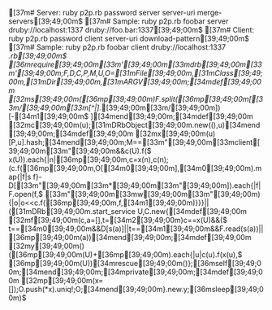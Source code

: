 [37m# Server: ruby p2p.rb password server server-uri merge-servers[39;49;00m$
[37m# Sample: ruby p2p.rb foobar server druby://localhost:1337 druby://foo.bar:1337[39;49;00m$
[37m# Client: ruby p2p.rb password client server-uri download-pattern[39;49;00m$
[37m# Sample: ruby p2p.rb foobar client druby://localhost:1337 *.rb[39;49;00m$
[36mrequire[39;49;00m[33m'[39;49;00m[33mdrb[39;49;00m[33m'[39;49;00m;F,D,C,P,M,U,*O=[31mFile[39;49;00m,[31mClass[39;49;00m,[31mDir[39;49;00m,*[31mARGV[39;49;00m;[34mdef[39;49;00m [32ms[39;49;00m([36mp[39;49;00m)F.split([36mp[39;49;00m[[33m/[39;49;00m[33m[^|].*[39;49;00m[33m/[39;49;00m])[-[34m1[39;49;00m$
][34mend[39;49;00m;[34mdef[39;49;00m [32mc[39;49;00m(u);[31mDRbObject[39;49;00m.new((),u)[34mend[39;49;00m;[34mdef[39;49;00m [32mx[39;49;00m(u)[P,u].hash;[34mend[39;49;00m;M==[33m"[39;49;00m[33mclient[39;49;00m[33m"[39;49;00m&&c(U).f($
x(U)).each{|n|[36mp[39;49;00m,c=x(n),c(n);(c.f([36mp[39;49;00m,O[[34m0[39;49;00m],[34m0[39;49;00m).map{|f|s f}-D[[33m"[39;49;00m[33m*[39;49;00m[33m"[39;49;00m]).each{|f|F.open(f,$
[33m"[39;49;00m[33mw[39;49;00m[33m"[39;49;00m){|o|o<<c.f([36mp[39;49;00m,f,[34m1[39;49;00m)}}}||([31mDRb[39;49;00m.start_service U,C.new{[34mdef[39;49;00m [32mf[39;49;00m(c,a=[],t=[34m2[39;49;00m)c==x(U)&&($
t==[34m0[39;49;00m&&D[s(a)]||t==[34m1[39;49;00m&&F.read(s(a))||[36mp[39;49;00m(a))[34mend[39;49;00m;[34mdef[39;49;00m [32my[39;49;00m()([36mp[39;49;00m(U)+[36mp[39;49;00m).each{|u|c(u).f(x(u),$
[36mp[39;49;00m(U))[34mrescue[39;49;00m()};[36mself[39;49;00m;[34mend[39;49;00m;[34mprivate[39;49;00m;[34mdef[39;49;00m [32mp[39;49;00m(x=[]);O.push(*x).uniq!;O;[34mend[39;49;00m}.new.y;[36msleep[39;49;00m)$
